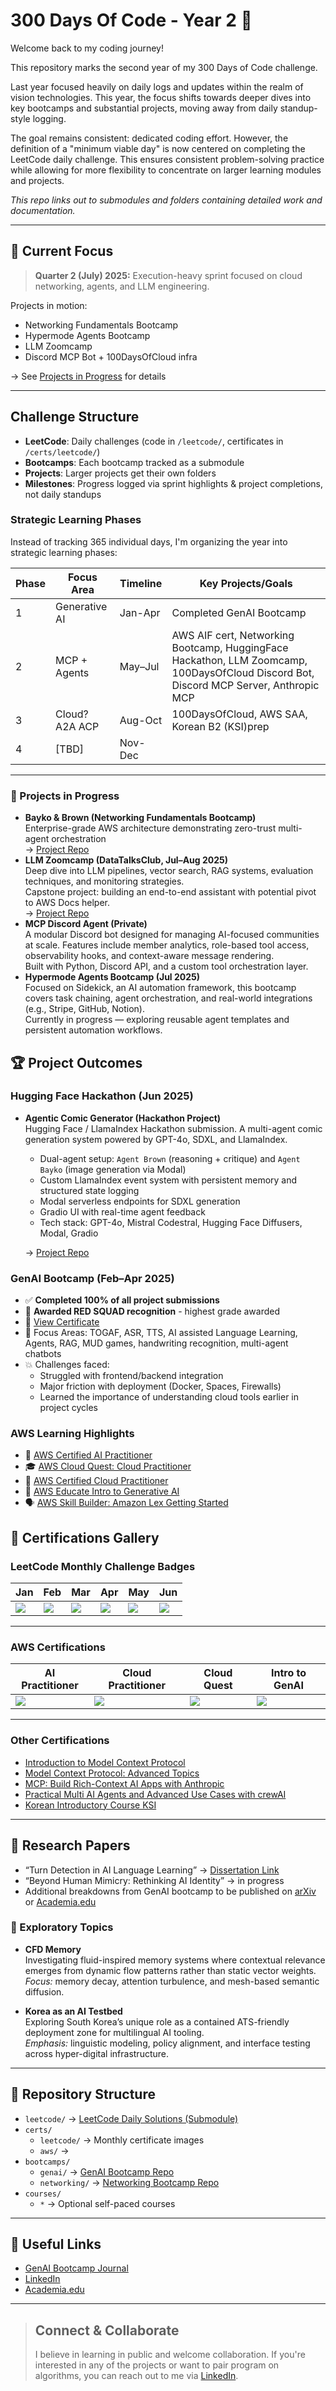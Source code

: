 # 300 Days Of Code - Year 2 🚀

Welcome back to my coding journey!

This repository marks the second year of my 300 Days of Code challenge.

Last year focused heavily on daily logs and updates within the realm of vision technologies. This year, the focus shifts towards deeper dives into key bootcamps and substantial projects, moving away from daily standup-style logging.

The goal remains consistent: dedicated coding effort. However, the definition of a "minimum viable day" is now centered on completing the LeetCode daily challenge. This ensures consistent problem-solving practice while allowing for more flexibility to concentrate on larger learning modules and projects.

_This repo links out to submodules and folders containing detailed work and documentation._

---

## 🎯 Current Focus

> **Quarter 2 (July) 2025:** Execution-heavy sprint focused on cloud networking, agents, and LLM engineering.

Projects in motion:

- Networking Fundamentals Bootcamp
- Hypermode Agents Bootcamp
- LLM Zoomcamp
- Discord MCP Bot + 100DaysOfCloud infra

→ See [Projects in Progress](#-projects-in-progress) for details

---

## Challenge Structure

- **LeetCode**: Daily challenges (code in `/leetcode/`, certificates in `/certs/leetcode/`)
- **Bootcamps**: Each bootcamp tracked as a submodule
- **Projects**: Larger projects get their own folders
- **Milestones**: Progress logged via sprint highlights & project completions, not daily standups

### Strategic Learning Phases

Instead of tracking 365 individual days, I'm organizing the year into strategic learning phases:

| Phase | Focus Area     | Timeline | Key Projects/Goals                                                                                                                    |
| ----- | -------------- | -------- | ------------------------------------------------------------------------------------------------------------------------------------- |
| 1     | Generative AI  | Jan-Apr  | Completed GenAI Bootcamp                                                                                                              |
| 2     | MCP + Agents   | May–Jul  | AWS AIF cert, Networking Bootcamp, HuggingFace Hackathon, LLM Zoomcamp, 100DaysOfCloud Discord Bot, Discord MCP Server, Anthropic MCP |
| 3     | Cloud? A2A ACP | Aug-Oct  | 100DaysOfCloud, AWS SAA, Korean B2 (KSI)prep                                                                                          |
| 4     | [TBD]          | Nov-Dec  |                                                                                                                                       |

---

### 🧱 Projects in Progress

- **Bayko & Brown (Networking Fundamentals Bootcamp)**  
  Enterprise-grade AWS architecture demonstrating zero-trust multi-agent orchestration  
  → [Project Repo](https://github.com/Ramsi-K/exp-net-fundamentals-2025-Q2)
- **LLM Zoomcamp (DataTalksClub, Jul–Aug 2025)**  
  Deep dive into LLM pipelines, vector search, RAG systems, evaluation techniques, and monitoring strategies.  
  Capstone project: building an end-to-end assistant with potential pivot to AWS Docs helper.  
  → [Project Repo](https://github.com/Ramsi-K/llm-zoomcamp)
- **MCP Discord Agent (Private)**  
  A modular Discord bot designed for managing AI-focused communities at scale. Features include member analytics, role-based tool access, observability hooks, and context-aware message rendering.  
  Built with Python, Discord API, and a custom tool orchestration layer.
- **Hypermode Agents Bootcamp (Jul 2025)**  
  Focused on Sidekick, an AI automation framework, this bootcamp covers task chaining, agent orchestration, and real-world integrations (e.g., Stripe, GitHub, Notion).  
  Currently in progress — exploring reusable agent templates and persistent automation workflows.

## 🏆 Project Outcomes

### Hugging Face Hackathon (Jun 2025)

- **Agentic Comic Generator (Hackathon Project)**  
  Hugging Face / LlamaIndex Hackathon submission. A multi-agent comic generation system powered by GPT-4o, SDXL, and LlamaIndex.

  - Dual-agent setup: `Agent Brown` (reasoning + critique) and `Agent Bayko` (image generation via Modal)
  - Custom LlamaIndex event system with persistent memory and structured state logging
  - Modal serverless endpoints for SDXL generation
  - Gradio UI with real-time agent feedback
  - Tech stack: GPT-4o, Mistral Codestral, Hugging Face Diffusers, Modal, Gradio

  → [Project Repo](https://github.com/Ramsi-K/agentic-comic-generator)

### GenAI Bootcamp (Feb–Apr 2025)

- ✅ **Completed 100% of all project submissions**
- 🔴 **Awarded RED SQUAD recognition** - highest grade awarded
- 📜 [View Certificate](certs/genai-bootcamp/certificate.pdf)
- 🧠 Focus Areas: TOGAF, ASR, TTS, AI assisted Language Learning, Agents, RAG, MUD games, handwriting recognition, multi-agent chatbots
- 💥 Challenges faced:
  - Struggled with frontend/backend integration
  - Major friction with deployment (Docker, Spaces, Firewalls)
  - Learned the importance of understanding cloud tools earlier in project cycles

### AWS Learning Highlights

- 🏅 [AWS Certified AI Practitioner](https://www.credly.com/badges/1f290b70-e366-4756-a959-413c8c3b4398/public_url)
- 🎓 [AWS Cloud Quest: Cloud Practitioner](https://www.credly.com/badges/7de75131-01cf-4d37-851b-cb63f6f39dae/public_url)
- 🏅 [AWS Certified Cloud Practitioner](https://www.credly.com/badges/684fdd1c-105a-4ee4-a472-f15381285ecd/public_url)
- 🤖 [AWS Educate Intro to Generative AI](https://www.credly.com/badges/17ad2294-e69a-4465-9d58-226109158cce/public_url)
- 🗣️ [AWS Skill Builder: Amazon Lex Getting Started](certs/aws/17999_5_861541_1746163529_AWSSkillBuilderCourseCompletionCertificate.pdf)

## 🧪 Certifications Gallery

### LeetCode Monthly Challenge Badges

| Jan                             | Feb                             | Mar                             | Apr                             | May                             | Jun                             |
| ------------------------------- | ------------------------------- | ------------------------------- | ------------------------------- | ------------------------------- | ------------------------------- |
| ![](certs/leetcode/2025-01.png) | ![](certs/leetcode/2025-02.png) | ![](certs/leetcode/2025-03.png) | ![](certs/leetcode/2025-04.png) | ![](certs/leetcode/2025-05.png) | ![](certs/leetcode/2025-06.png) |

---

### AWS Certifications

| AI Practitioner                                  | Cloud Practitioner                                  | Cloud Quest                                           | Intro to GenAI                                               |
| ------------------------------------------------ | --------------------------------------------------- | ----------------------------------------------------- | ------------------------------------------------------------ |
| ![](certs/aws/aws-certified-ai-practitioner.png) | ![](certs/aws/aws-certified-cloud-practitioner.png) | ![](certs/aws/aws-cloud-quest-cloud-practitioner.png) | ![](certs/aws/aws-educate-introduction-to-generative-ai.png) |

---

### Other Certifications

- [Introduction to Model Context Protocol](/certs/other/Introduction%20to%20Model%20Context%20Protocol.pdf)
- [Model Context Protocol: Advanced Topics](/certs/other/Model%20Context%20Protocol%20Advanced%20Topics.pdf)
- [MCP: Build Rich-Context AI Apps with Anthropic](https://learn.deeplearning.ai/accomplishments/b3ea9e3f-114a-4a5d-a00a-071ac3f3c30a?usp=sharing)
- [Practical Multi AI Agents and Advanced Use Cases with crewAI](https://learn.deeplearning.ai/accomplishments/5686ef40-8d2f-41be-9f46-08d60f0b1550?usp=sharing)
- [Korean Introductory Course KSI](/certs/other/KSI%20Introductory.pdf)

---

## 📘 Research Papers

- “Turn Detection in AI Language Learning” → [Dissertation Link](https://www.academia.edu/128366473/Turn_Detection_in_AI_Powered_Language_Learning_Cultural_Neurodivergent_and_Ethical_Implications)
- “Beyond Human Mimicry: Rethinking AI Identity” → in progress
- Additional breakdowns from GenAI bootcamp to be published on [arXiv](https://arxiv.org/) or [Academia.edu](https://independentscholar.academia.edu/RamsiKalia)

### 🧪 Exploratory Topics

- **CFD Memory**  
  Investigating fluid-inspired memory systems where contextual relevance emerges from dynamic flow patterns rather than static vector weights.  
  _Focus:_ memory decay, attention turbulence, and mesh-based semantic diffusion.

- **Korea as an AI Testbed**  
  Exploring South Korea’s unique role as a contained ATS-friendly deployment zone for multilingual AI tooling.  
  _Emphasis:_ linguistic modeling, policy alignment, and interface testing across hyper-digital infrastructure.

---

## 📁 Repository Structure

- `leetcode/` → [LeetCode Daily Solutions (Submodule)](https://github.com/yourusername/leetcode-solutions)
- `certs/`
  - `leetcode/` → Monthly certificate images
  - `aws/` →
- `bootcamps/`
  - `genai/` → [GenAI Bootcamp Repo](bootcamps/genai)
  - `networking/` → [Networking Bootcamp Repo](bootcamps/networking)
- `courses/`
  - `*` → Optional self-paced courses
  <!-- - `papers/` – Research breakdowns, dissertations, longform writing -->

---

## 🔗 Useful Links

- [GenAI Bootcamp Journal](https://github.com/Ramsi-K/free-genai-bootcamp-2025/blob/main/journal.md)
- [LinkedIn](https://www.linkedin.com/in/ramsikalia/)
- [Academia.edu](https://independentscholar.academia.edu/RamsiKalia)

---

> ## Connect & Collaborate
>
> I believe in learning in public and welcome collaboration. If you're interested in any of the projects or want to pair program on algorithms, you can reach out to me via [LinkedIn](https://www.linkedin.com/in/ramsikalia/).

